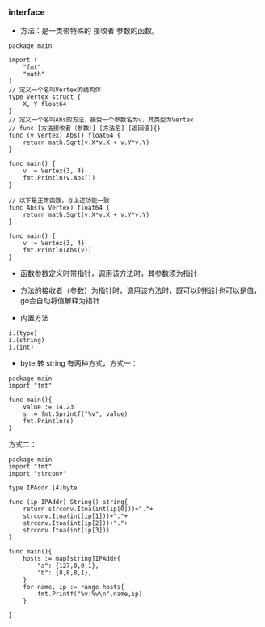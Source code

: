 ### interface
+ 方法：是一类带特殊的 接收者 参数的函数。
```
package main

import (
	"fmt"
	"math"
)
// 定义一个名叫Vertex的结构体
type Vertex struct {
	X, Y float64
}
// 定义一个名叫Abs的方法，接受一个参数名为v，其类型为Vertex
// func [方法接收者（参数）] [方法名] [返回值]{}
func (v Vertex) Abs() float64 {
	return math.Sqrt(v.X*v.X + v.Y*v.Y)
}

func main() {
	v := Vertex{3, 4}
	fmt.Println(v.Abs())
}

// 以下是正常函数，与上述功能一致
func Abs(v Vertex) float64 {
	return math.Sqrt(v.X*v.X + v.Y*v.Y)
}

func main() {
	v := Vertex{3, 4}
	fmt.Println(Abs(v))
}

```
+  函数参数定义时带指针，调用该方法时，其参数须为指针
+  方法的接收者（参数）为指针时，调用该方法时，既可以时指针也可以是值，go会自动将值解释为指针

+ 内置方法

```
i.(type)
i.(string)
i.(int)
```
+ byte 转 string
有两种方式，方式一：
```
package main
import "fmt"

func main(){
	value := 14.23
	s := fmt.Sprintf("%v", value)
	fmt.Println(s)
}
```
方式二：
```
package main
import "fmt"
import "strconv"

type IPAddr [4]byte

func (ip IPAddr) String() string{
	return strconv.Itoa(int(ip[0]))+"."+
	strconv.Itoa(int(ip[1]))+"."+
	strconv.Itoa(int(ip[2]))+"."+
	strconv.Itoa(int(ip[3]))
}

func main(){
	hosts := map[string]IPAddr{
		"a": {127,0,0,1},
		"b": {8,8,8,1},
	}
	for name, ip := range hosts{
		fmt.Printf("%v:%v\n",name,ip)
	}
	
}
```
